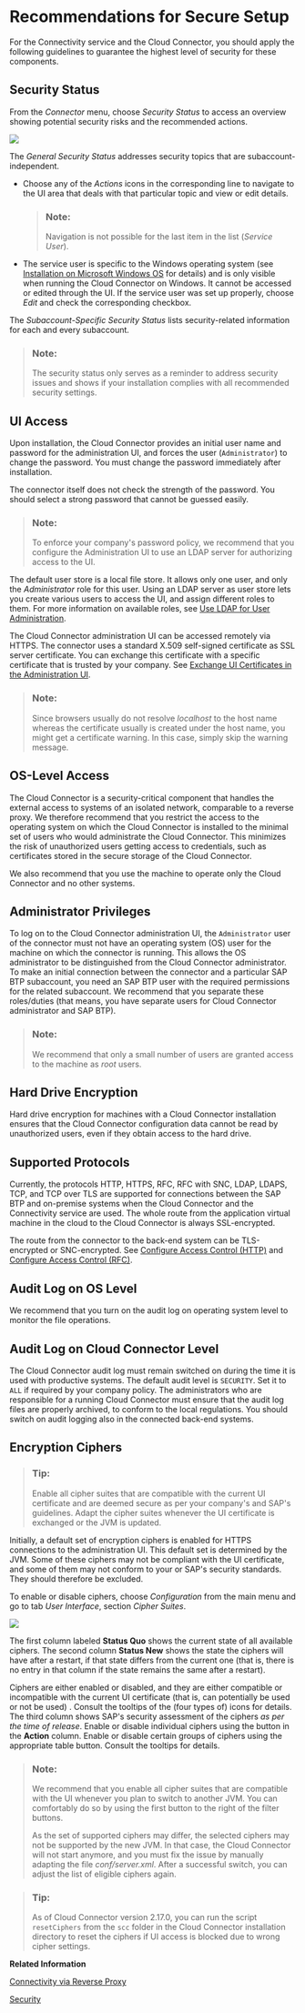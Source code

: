 <!-- loioe7ea82a4bb571014a4ceb61cb7e3d31f -->

# Recommendations for Secure Setup

For the Connectivity service and the Cloud Connector, you should apply the following guidelines to guarantee the highest level of security for these components.



<a name="loioe7ea82a4bb571014a4ceb61cb7e3d31f__section_4031A6F74E6B49F7BF37E118C83AC6A2"/>

## Security Status

From the *Connector* menu, choose *Security Status* to access an overview showing potential security risks and the recommended actions.

![](images/SCC_Recommendations_for_Secure_Setup_5f7b7fc.png)



The *General Security Status* addresses security topics that are subaccount-independent.

-   Choose any of the *Actions* icons in the corresponding line to navigate to the UI area that deals with that particular topic and view or edit details.

    > ### Note:  
    > Navigation is not possible for the last item in the list \(*Service User*\).

-   The service user is specific to the Windows operating system \(see [Installation on Microsoft Windows OS](installation-on-microsoft-windows-os-204aaad.md) for details\) and is only visible when running the Cloud Connector on Windows. It cannot be accessed or edited through the UI. If the service user was set up properly, choose *Edit* and check the corresponding checkbox.

The *Subaccount-Specific Security Status* lists security-related information for each and every subaccount.

> ### Note:  
> The security status only serves as a reminder to address security issues and shows if your installation complies with all recommended security settings.



<a name="loioe7ea82a4bb571014a4ceb61cb7e3d31f__section_D4D13AAA27974C84897D87319996AC65"/>

## UI Access

Upon installation, the Cloud Connector provides an initial user name and password for the administration UI, and forces the user \(`Administrator`\) to change the password. You must change the password immediately after installation.

The connector itself does not check the strength of the password. You should select a strong password that cannot be guessed easily.

> ### Note:  
> To enforce your company's password policy, we recommend that you configure the Administration UI to use an LDAP server for authorizing access to the UI.

The default user store is a local file store. It allows only one user, and only the *Administrator* role for this user. Using an LDAP server as user store lets you create various users to access the UI, and assign different roles to them. For more information on available roles, see [Use LDAP for User Administration](use-ldap-for-user-administration-120ceec.md).

The Cloud Connector administration UI can be accessed remotely via HTTPS. The connector uses a standard X.509 self-signed certificate as SSL server certificate. You can exchange this certificate with a specific certificate that is trusted by your company. See [Exchange UI Certificates in the Administration UI](exchange-ui-certificates-in-the-administration-ui-b70bf16.md).

> ### Note:  
> Since browsers usually do not resolve *localhost* to the host name whereas the certificate usually is created under the host name, you might get a certificate warning. In this case, simply skip the warning message.



<a name="loioe7ea82a4bb571014a4ceb61cb7e3d31f__section_1B269F204315446B9885046859490CE4"/>

## OS-Level Access

The Cloud Connector is a security-critical component that handles the external access to systems of an isolated network, comparable to a reverse proxy. We therefore recommend that you restrict the access to the operating system on which the Cloud Connector is installed to the minimal set of users who would administrate the Cloud Connector. This minimizes the risk of unauthorized users getting access to credentials, such as certificates stored in the secure storage of the Cloud Connector.

We also recommend that you use the machine to operate only the Cloud Connector and no other systems.



<a name="loioe7ea82a4bb571014a4ceb61cb7e3d31f__section_C94B6BF6BCB94C9A9190B601D554BA3D"/>

## Administrator Privileges

To log on to the Cloud Connector administration UI, the `Administrator` user of the connector must not have an operating system \(OS\) user for the machine on which the connector is running. This allows the OS administrator to be distinguished from the Cloud Connector administrator. To make an initial connection between the connector and a particular SAP BTP subaccount, you need an SAP BTP user with the required permissions for the related subaccount. We recommend that you separate these roles/duties \(that means, you have separate users for Cloud Connector administrator and SAP BTP\).

> ### Note:  
> We recommend that only a small number of users are granted access to the machine as *root* users.



<a name="loioe7ea82a4bb571014a4ceb61cb7e3d31f__section_F47A19D58D044F219871079D800EAB8D"/>

## Hard Drive Encryption

Hard drive encryption for machines with a Cloud Connector installation ensures that the Cloud Connector configuration data cannot be read by unauthorized users, even if they obtain access to the hard drive.



<a name="loioe7ea82a4bb571014a4ceb61cb7e3d31f__section_93C51D867A5C472B90D6C343487647FD"/>

## Supported Protocols

Currently, the protocols HTTP, HTTPS, RFC, RFC with SNC, LDAP, LDAPS, TCP, and TCP over TLS are supported for connections between the SAP BTP and on-premise systems when the Cloud Connector and the Connectivity service are used. The whole route from the application virtual machine in the cloud to the Cloud Connector is always SSL-encrypted.

The route from the connector to the back-end system can be TLS-encrypted or SNC-encrypted. See [Configure Access Control \(HTTP\)](configure-access-control-http-e7d4927.md) and [Configure Access Control \(RFC\)](configure-access-control-rfc-ca58689.md).



## Audit Log on OS Level

We recommend that you turn on the audit log on operating system level to monitor the file operations.



<a name="loioe7ea82a4bb571014a4ceb61cb7e3d31f__section_1547D9616881441682ED9C1313FB6DE0"/>

## Audit Log on Cloud Connector Level

The Cloud Connector audit log must remain switched on during the time it is used with productive systems. The default audit level is `SECURITY`. Set it to `ALL` if required by your company policy. The administrators who are responsible for a running Cloud Connector must ensure that the audit log files are properly archived, to conform to the local regulations. You should switch on audit logging also in the connected back-end systems.



<a name="loioe7ea82a4bb571014a4ceb61cb7e3d31f__encryption_ciphers"/>

## Encryption Ciphers

> ### Tip:  
> Enable all cipher suites that are compatible with the current UI certificate and are deemed secure as per your company's and SAP's guidelines. Adapt the cipher suites whenever the UI certificate is exchanged or the JVM is updated.

Initially, a default set of encryption ciphers is enabled for HTTPS connections to the administration UI. This default set is determined by the JVM. Some of these ciphers may not be compliant with the UI certificate, and some of them may not conform to your or SAP's security standards. They should therefore be excluded.

To enable or disable ciphers, choose *Configuration* from the main menu and go to tab *User Interface*, section *Cipher Suites*.

![](images/SCC_Recommendations_for_Secure_Setup_-_Cipher_Suites_af9abf6.png)

The first column labeled **Status Quo** shows the current state of all available ciphers. The second column **Status New** shows the state the ciphers will have after a restart, if that state differs from the current one \(that is, there is no entry in that column if the state remains the same after a restart\).

Ciphers are either enabled or disabled, and they are either compatible or incompatible with the current UI certificate \(that is, can potentially be used or not be used\) . Consult the tooltips of the \(four types of\) icons for details. The third column shows SAP's security assessment of the ciphers *as per the time of release*. Enable or disable individual ciphers using the button in the **Action** column. Enable or disable certain groups of ciphers using the appropriate table button. Consult the tooltips for details.

> ### Note:  
> We recommend that you enable all cipher suites that are compatible with the UI whenever you plan to switch to another JVM. You can comfortably do so by using the first button to the right of the filter buttons.
> 
> As the set of supported ciphers may differ, the selected ciphers may not be supported by the new JVM. In that case, the Cloud Connector will not start anymore, and you must fix the issue by manually adapting the file *conf/server.xml*. After a successful switch, you can adjust the list of eligible ciphers again.

> ### Tip:  
> As of Cloud Connector version 2.17.0, you can run the script `resetCiphers` from the `scc` folder in the Cloud Connector installation directory to reset the ciphers if UI access is blocked due to wrong cipher settings.

**Related Information**  


[Connectivity via Reverse Proxy](connectivity-via-reverse-proxy-dde01af.md "The text discusses the use of a reverse proxy as an alternative approach to connect on-premise services to SAP BTP. While it allows for reuse of existing network infrastructure, it exposes services to potential attacks and requires significant involvement from your IT department. The Cloud Connector is recommended as a more secure and efficient solution, providing TLS tunneling and fine-grained access control.")

[Security](security-cb50b61.md "Learn how Cloud Connector features help you manage security.")

